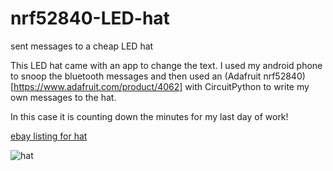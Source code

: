 # nrf52840-LED-hat
sent messages to a cheap LED hat

This LED hat came with an app to change the text. I used my android phone to snoop the bluetooth messages and then used an (Adafruit nrf52840)[https://www.adafruit.com/product/4062] with CircuitPython to write my own messages to the hat.  

In this case it is counting down the minutes for my last day of work!


[ebay listing for hat](https://www.ebay.com/itm/LED-Message-Hat-Original-Quality-Create-Your-Own-Text/264361690698)

![hat](https://github.com/hydronics2/nrf52840-LED-hat/blob/master/led_hat.jpg)

